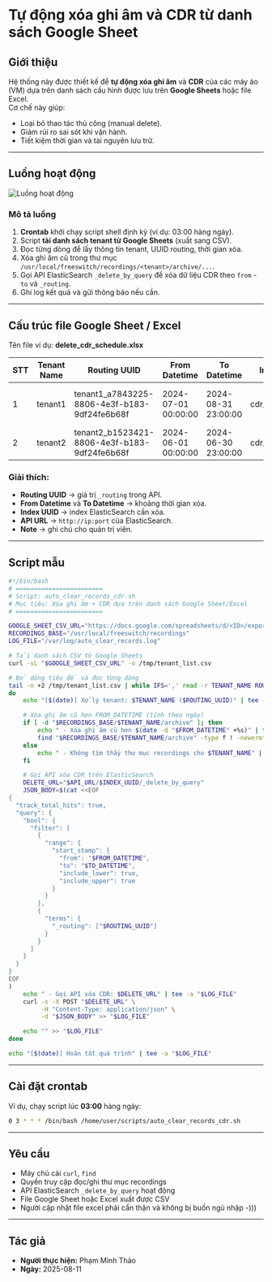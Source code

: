 # Tự động xóa ghi âm và CDR từ danh sách Google Sheet

## Giới thiệu
Hệ thống này được thiết kế để **tự động xóa ghi âm** và **CDR** của các máy ảo (VM) dựa trên danh sách cấu hình được lưu trên **Google Sheets** hoặc file Excel.  
Cơ chế này giúp:
- Loại bỏ thao tác thủ công (manual delete).
- Giảm rủi ro sai sót khi vận hành.
- Tiết kiệm thời gian và tài nguyên lưu trữ.

---

## Luồng hoạt động
![Luồng hoạt động](https://drive.google.com/uc?export=view&id=1UFLuQkX8d9z97SK_lsKsv7Y2H0uQGJo6)

### Mô tả luồng
1. **Crontab** khởi chạy script shell định kỳ (ví dụ: 03:00 hàng ngày).
2. Script **tải danh sách tenant từ Google Sheets** (xuất sang CSV).
3. Đọc từng dòng để lấy thông tin tenant, UUID routing, thời gian xóa.
4. Xóa ghi âm cũ trong thư mục `/usr/local/freeswitch/recordings/<tenant>/archive/...`.
5. Gọi API ElasticSearch `_delete_by_query` để xóa dữ liệu CDR theo `from` - `to` và `_routing`.
6. Ghi log kết quả và gửi thông báo nếu cần.

---

## Cấu trúc file Google Sheet / Excel

Tên file ví dụ: **delete_cdr_schedule.xlsx**

| STT | Tenant Name | Routing UUID | From Datetime         | To Datetime           | Index UUID       | API URL                   | Note |
|-----|-------------|--------------|-----------------------|-----------------------|------------------|---------------------------|------|
| 1   | tenant1     | tenant1_a7843225-8806-4e3f-b183-9df24fe6b68f | 2024-07-01 00:00:00 | 2024-08-31 23:00:00 | cdr_index_2024  | http://10.10.10.5:9200    | Xóa dữ liệu 2 tháng |
| 2   | tenant2     | tenant2_b1523421-8806-4e3f-b183-9df24fe6b68f | 2024-06-01 00:00:00 | 2024-06-30 23:00:00 | cdr_index_2024  | http://10.10.10.5:9200    | Xóa tháng 6 |

### Giải thích:
- **Routing UUID** → giá trị `_routing` trong API.
- **From Datetime** và **To Datetime** → khoảng thời gian xóa.
- **Index UUID** → index ElasticSearch cần xóa.
- **API URL** → `http://ip:port` của ElasticSearch.
- **Note** → ghi chú cho quản trị viên.

---

## Script mẫu

```bash
#!/bin/bash
# ========================
# Script: auto_clear_records_cdr.sh
# Mục tiêu: Xóa ghi âm + CDR dựa trên danh sách Google Sheet/Excel
# ========================

GOOGLE_SHEET_CSV_URL="https://docs.google.com/spreadsheets/d/<ID>/export?format=csv"
RECORDINGS_BASE="/usr/local/freeswitch/recordings"
LOG_FILE="/var/log/auto_clear_records.log"

# Tải danh sách CSV từ Google Sheets
curl -sL "$GOOGLE_SHEET_CSV_URL" -o /tmp/tenant_list.csv

# Bỏ dòng tiêu đề và đọc từng dòng
tail -n +2 /tmp/tenant_list.csv | while IFS=',' read -r TENANT_NAME ROUTING_UUID FROM_DATETIME TO_DATETIME INDEX_UUID API_URL NOTE
do
    echo "[$(date)] Xử lý tenant: $TENANT_NAME ($ROUTING_UUID)" | tee -a "$LOG_FILE"

    # Xóa ghi âm cũ hơn FROM_DATETIME (tính theo ngày)
    if [ -d "$RECORDINGS_BASE/$TENANT_NAME/archive" ]; then
        echo " - Xóa ghi âm cũ hơn $(date -d "$FROM_DATETIME" +%s)" | tee -a "$LOG_FILE"
        find "$RECORDINGS_BASE/$TENANT_NAME/archive" -type f ! -newermt "$FROM_DATETIME" -exec rm -f {} \;
    else
        echo " - Không tìm thấy thư mục recordings cho $TENANT_NAME" | tee -a "$LOG_FILE"
    fi

    # Gọi API xóa CDR trên ElasticSearch
    DELETE_URL="$API_URL/$INDEX_UUID/_delete_by_query"
    JSON_BODY=$(cat <<EOF
{
  "track_total_hits": true,
  "query": {
    "bool": {
      "filter": [
        {
          "range": {
            "start_stamp": {
              "from": "$FROM_DATETIME",
              "to": "$TO_DATETIME",
              "include_lower": true,
              "include_upper": true
            }
          }
        },
        {
          "terms": {
            "_routing": ["$ROUTING_UUID"]
          }
        }
      ]
    }
  }
}
EOF
)
    echo " - Gọi API xóa CDR: $DELETE_URL" | tee -a "$LOG_FILE"
    curl -s -X POST "$DELETE_URL" \
         -H "Content-Type: application/json" \
         -d "$JSON_BODY" >> "$LOG_FILE"

    echo "" >> "$LOG_FILE"
done

echo "[$(date)] Hoàn tất quá trình" | tee -a "$LOG_FILE"
````

---

## Cài đặt crontab

Ví dụ, chạy script lúc **03:00** hàng ngày:

```bash
0 3 * * * /bin/bash /home/user/scripts/auto_clear_records_cdr.sh
```

---

## Yêu cầu

* Máy chủ cài `curl`, `find`
* Quyền truy cập đọc/ghi thư mục recordings
* API ElasticSearch `_delete_by_query` hoạt động
* File Google Sheet hoặc Excel xuất được CSV
* Người cập nhật file excel phải cẩn thận và không bị buồn ngủ nhập -)))
---

## Tác giả

* **Người thực hiện:** Phạm Minh Thảo
* **Ngày:** 2025-08-11

```
